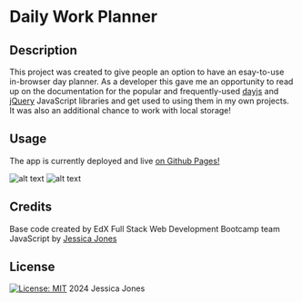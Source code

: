 # Daily Work Planner

## Description

This project was created to give people an option to have an esay-to-use in-browser day planner.
As a developer this gave me an opportunity to read up on the documentation for the popular and frequently-used [dayjs](https://day.js.org/) and [jQuery](https://jquery.com/) JavaScript libraries and get used to using them in my own projects. It was also an additional chance to work with local storage!

## Usage

The app is currently deployed and live [on Github Pages!](https://distractabee.github.io/wk-05-work-day-planner/)

![alt text](assets/images/screenshot.png)
![alt text](assets/images/screenshot.png)

## Credits

Base code created by EdX Full Stack Web Development Bootcamp team
JavaScript by [Jessica Jones](https://www.github.com/distractabee)

## License

[![License: MIT](https://img.shields.io/badge/License-MIT-yellow.svg)](https://opensource.org/licenses/MIT) 2024 Jessica Jones
